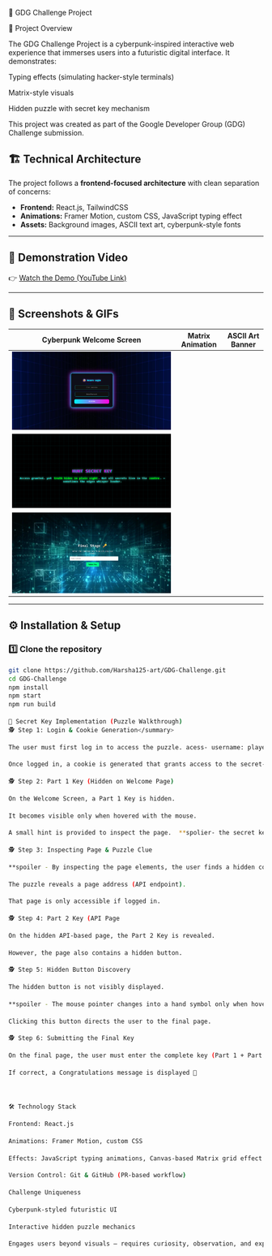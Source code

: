 🚀 GDG Challenge Project

📌 Project Overview

The GDG Challenge Project is a cyberpunk-inspired interactive web experience that immerses users into a futuristic digital interface.
It demonstrates:

Typing effects (simulating hacker-style terminals)

Matrix-style visuals

Hidden puzzle with secret key mechanism

This project was created as part of the Google Developer Group (GDG) Challenge submission.

## 🏗️ Technical Architecture
The project follows a **frontend-focused architecture** with clean separation of concerns:

- **Frontend:** React.js, TailwindCSS  
- **Animations:** Framer Motion, custom CSS, JavaScript typing effect  
- **Assets:** Background images, ASCII text art, cyberpunk-style fonts  

---

## 🎥 Demonstration Video
👉 [Watch the Demo (YouTube Link)](https://youtu.be/VA00sI5D-h8?si=_dXgsfmTYGmOSyb_)  

---

## 📸 Screenshots & GIFs
| Cyberpunk Welcome Screen | Matrix Animation | ASCII Art Banner |
|--------------------------|------------------|------------------|
| ![Screenshot 1](https://github.com/Harsha125-art/GDG-Challenge/blob/489d9f340244aa59941fe532aab41526c1d2ec13/Login_page.png) | 
![Screenshot 2](https://github.com/Harsha125-art/GDG-Challenge/blob/489d9f340244aa59941fe532aab41526c1d2ec13/Home_Page.png) | 
![Screenshot 3](https://github.com/Harsha125-art/GDG-Challenge/blob/489d9f340244aa59941fe532aab41526c1d2ec13/Final_step_Page.png) |

---

## ⚙️ Installation & Setup

### 1️⃣ Clone the repository
```bash
git clone https://github.com/Harsha125-art/GDG-Challenge.git
cd GDG-Challenge
npm install
npm start
npm run build

🔑 Secret Key Implementation (Puzzle Walkthrough)
🕵️ Step 1: Login & Cookie Generation</summary>

The user must first log in to access the puzzle. acess- username: player pass : hunt123

Once logged in, a cookie is generated that grants access to the secret-key journey.

🕵️ Step 2: Part 1 Key (Hidden on Welcome Page)

On the Welcome Screen, a Part 1 Key is hidden.

It becomes visible only when hovered with the mouse.

A small hint is provided to inspect the page.  **spolier- the secret key is at right top 

🕵️ Step 3: Inspecting Page & Puzzle Clue

**spoiler - By inspecting the page elements, the user finds a hidden comment containing a puzzle. answer-ELA address-/ELA

The puzzle reveals a page address (API endpoint).

That page is only accessible if logged in.

🕵️ Step 4: Part 2 Key (API Page

On the hidden API-based page, the Part 2 Key is revealed.

However, the page also contains a hidden button. 

🕵️ Step 5: Hidden Button Discovery

The hidden button is not visibly displayed.

**spoiler - The mouse pointer changes into a hand symbol only when hovering over it.

Clicking this button directs the user to the final page.

🕵️ Step 6: Submitting the Final Key

On the final page, the user must enter the complete key (Part 1 + Part 2).

If correct, a Congratulations message is displayed 🎉



🛠️ Technology Stack

Frontend: React.js

Animations: Framer Motion, custom CSS

Effects: JavaScript typing animations, Canvas-based Matrix grid effect

Version Control: Git & GitHub (PR-based workflow)

Challenge Uniqueness

Cyberpunk-styled futuristic UI

Interactive hidden puzzle mechanics

Engages users beyond visuals — requires curiosity, observation, and exploration
